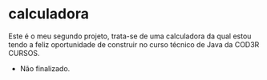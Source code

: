 # calculadora
Este é o meu segundo projeto, trata-se de uma calculadora da qual estou tendo a feliz oportunidade de construir no curso técnico de Java da COD3R CURSOS.

- Não finalizado.
